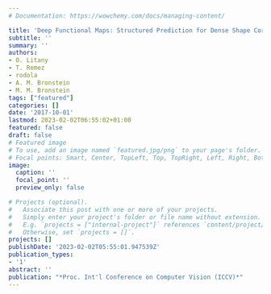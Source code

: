 ```yaml
---
# Documentation: https://wowchemy.com/docs/managing-content/

title: 'Deep Functional Maps: Structured Prediction for Dense Shape Correspondence'
subtitle: ''
summary: ''
authors:
- O. Litany
- T. Remez
- rodola
- A. M. Bronstein
- M. M. Bronstein
tags: ["featured"]
categories: []
date: '2017-10-01'
lastmod: 2023-02-02T06:55:02+01:00
featured: false
draft: false
# Featured image
# To use, add an image named `featured.jpg/png` to your page's folder.
# Focal points: Smart, Center, TopLeft, Top, TopRight, Left, Right, BottomLeft, Bottom, BottomRight.
image:
  caption: ''
  focal_point: ''
  preview_only: false

# Projects (optional).
#   Associate this post with one or more of your projects.
#   Simply enter your project's folder or file name without extension.
#   E.g. `projects = ["internal-project"]` references `content/project/deep-learning/index.md`.
#   Otherwise, set `projects = []`.
projects: []
publishDate: '2023-02-02T05:55:01.947539Z'
publication_types:
- '1'
abstract: ''
publication: "*Proc. Int'l Conference on Computer Vision (ICCV)*"
---
```

